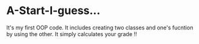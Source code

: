 # A-Start-I-guess...
It's my first OOP code.
It includes creating two classes and one's fucntion by using the other. It simply calculates your grade !!
